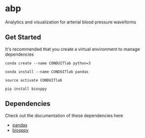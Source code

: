 # abp
Analytics and visualization for arterial blood pressure waveforms

## Get Started
It's recommended that you create a virtual environment to manage dependencies

```
conda create --name CONDUITlab python=3 

conda install --name CONDUITlab pandas

source activate CONDUITlab

pip install biosppy
```

## Dependencies
Check out the documentation of these dependencies here
* [pandas](https://pandas.pydata.org/pandas-docs/)
* [biosppy](http://biosppy.readthedocs.io/en/stable/)
